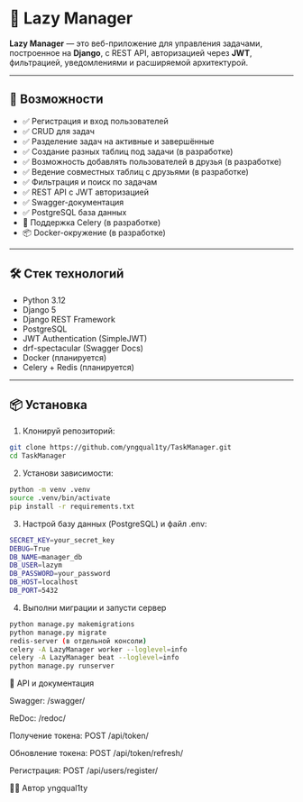 # 🐌 Lazy Manager

**Lazy Manager** — это веб-приложение для управления задачами, построенное на **Django**, с REST API, авторизацией через **JWT**, фильтрацией, уведомлениями и расширяемой архитектурой.

---


## 🚀 Возможности

- ✅ Регистрация и вход пользователей
- ✅ CRUD для задач
- ✅ Разделение задач на активные и завершённые
- ✅ Создание разных таблиц под задачи (в разработке)
- ✅ Возможность добавлять пользователей в друзья (в разработке)
- ✅ Ведение совместных таблиц с друзьями (в разработке)
- ✅ Фильтрация и поиск по задачам
- ✅ REST API с JWT авторизацией
- ✅ Swagger-документация
- ✅ PostgreSQL база данных
- 🔄 Поддержка Celery (в разработке)
- 📦 Docker-окружение (в разработке)

---

## 🛠️ Стек технологий

- Python 3.12
- Django 5
- Django REST Framework
- PostgreSQL
- JWT Authentication (SimpleJWT)
- drf-spectacular (Swagger Docs)
- Docker (планируется)
- Celery + Redis (планируется)

---

## 📦 Установка

1. Клонируй репозиторий:

``` bash
git clone https://github.com/yngqual1ty/TaskManager.git
cd TaskManager
```

2. Установи зависимости:

```bash
python -m venv .venv
source .venv/bin/activate
pip install -r requirements.txt
```
3. Настрой базу данных (PostgreSQL) и файл .env:
``` bash
SECRET_KEY=your_secret_key
DEBUG=True
DB_NAME=manager_db
DB_USER=lazym
DB_PASSWORD=your_password
DB_HOST=localhost
DB_PORT=5432
```
4. Выполни миграции и запусти сервер
``` bash
python manage.py makemigrations
python manage.py migrate
redis-server (в отдельной консоли)
celery -A LazyManager worker --loglevel=info
celery -A LazyManager beat --loglevel=info
python manage.py runserver
```


🔑 API и документация

Swagger: /swagger/

ReDoc: /redoc/

Получение токена: POST /api/token/

Обновление токена: POST /api/token/refresh/

Регистрация: POST /api/users/register/


👨‍💻 Автор
yngqual1ty

